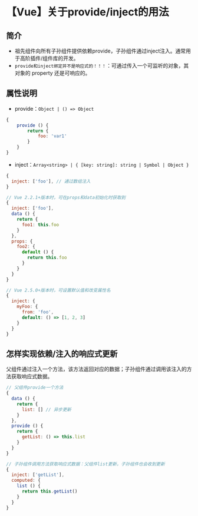 # 【Vue】关于provide/inject的用法

## 简介

- 祖先组件向所有子孙组件提供依赖provide，子孙组件通过inject注入。通常用于高阶插件/组件库的开发。
- `provide和inject绑定并不是响应式的！！！`：可通过传入一个可监听的对象，其对象的 property 还是可响应的。

## 属性说明

- provide：`Object | () => Object`
```javascript
{
	provide () {
		return {
			foo: 'var1'
		}
	}
}
```

- inject：`Array<string> | { [key: string]: string | Symbol | Object }`

```javascript
{
  inject: ['foo'], // 通过数组注入
}

// Vue 2.2.1+版本时，可在props和data初始化时获取到
{
  inject: ['foo'],
  data () {
    return {
      foo1: this.foo
    }
  },
  props: {
    foo2: {
      default () {
        return this.foo
      }
    }
  }
}

// Vue 2.5.0+版本时，可设置默认值和改变属性名
{
  inject: {
    myFoo: {
      from: 'foo',
      default: () => [1, 2, 3]
    }
  }
}
```

## 怎样实现依赖/注入的响应式更新

父组件通过注入一个方法，该方法返回对应的数据；子孙组件通过调用该注入的方法获取响应式数据。

```javascript
// 父组件provide一个方法
{
  data () {
    return {
      list: [] // 异步更新
    }
  },
  provide () {
    return {
      getList: () => this.list
    }
  }
}

// 子孙组件调用方法获取响应式数据：父组件list更新，子孙组件也会收到更新
{
  inject: ['getList'],
  computed: {
    list () {
      return this.getList()
    }
  }
}
```
